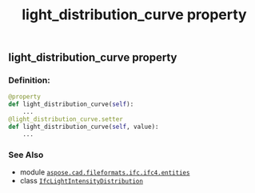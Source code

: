 ﻿---
title: light_distribution_curve property
second_title: Aspose.CAD for Python via .NET API References
description: 
type: docs
weight: 60
url: /python-net/aspose.cad.fileformats.ifc.ifc4.entities/ifclightintensitydistribution/light_distribution_curve/
is_root: false
---

## light_distribution_curve property

### Definition:
```python
@property
def light_distribution_curve(self):
    ...
@light_distribution_curve.setter
def light_distribution_curve(self, value):
    ...
```

### See Also
* module [`aspose.cad.fileformats.ifc.ifc4.entities`](../../)
* class [`IfcLightIntensityDistribution`](/cad/python-net/aspose.cad.fileformats.ifc.ifc4.entities/ifclightintensitydistribution)
